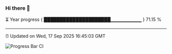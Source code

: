 ### Hi there 👋

⏳ Year progress { █████████████████████▁▁▁▁▁▁▁▁▁ } 71.15 %

---

⏰ Updated on Wed, 17 Sep 2025 16:45:03 GMT

![Progress Bar CI](https://github.com/IshwaranRudhara/GIT-ACTION/workflows/Progress%20Bar%20CI/badge.svg)
